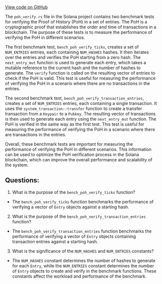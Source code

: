 
[View code on GitHub](https://github.com/solana-labs/solana/blob/master/poh/benches/poh_verify.rs)

The `poh_verify.rs` file in the Solana project contains two benchmark tests for verifying the Proof of History (PoH) in a set of entries. The PoH is a cryptographic proof that establishes the order and time of transactions in a blockchain. The purpose of these tests is to measure the performance of verifying the PoH in different scenarios.

The first benchmark test, `bench_poh_verify_ticks`, creates a set of `NUM_ENTRIES` entries, each containing `NUM_HASHES` hashes. It then iterates over the entries and verifies the PoH starting from a zero hash. The `next_entry_mut` function is used to generate each entry, which takes a mutable reference to the current hash and the number of hashes to generate. The `verify` function is called on the resulting vector of entries to check if the PoH is valid. This test is useful for measuring the performance of verifying the PoH in a scenario where there are no transactions in the entries.

The second benchmark test, `bench_poh_verify_transaction_entries`, creates a set of `NUM_ENTRIES` entries, each containing a single transaction. It uses the `system_transaction::transfer` function to create a transfer transaction from a `Keypair` to a `Pubkey`. The resulting vector of transactions is then used to generate each entry using the `next_entry_mut` function. The PoH is verified in the same way as the first test. This test is useful for measuring the performance of verifying the PoH in a scenario where there are transactions in the entries.

Overall, these benchmark tests are important for measuring the performance of verifying the PoH in different scenarios. This information can be used to optimize the PoH verification process in the Solana blockchain, which can improve the overall performance and scalability of the system.
## Questions: 
 1. What is the purpose of the `bench_poh_verify_ticks` function?
- The `bench_poh_verify_ticks` function benchmarks the performance of verifying a vector of `Entry` objects against a starting hash.

2. What is the purpose of the `bench_poh_verify_transaction_entries` function?
- The `bench_poh_verify_transaction_entries` function benchmarks the performance of verifying a vector of `Entry` objects containing transaction entries against a starting hash.

3. What is the significance of the `NUM_HASHES` and `NUM_ENTRIES` constants?
- The `NUM_HASHES` constant determines the number of hashes to generate for each `Entry`, while the `NUM_ENTRIES` constant determines the number of `Entry` objects to create and verify in the benchmark functions. These constants affect the workload and performance of the benchmark.